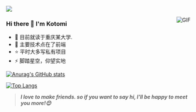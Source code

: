 <p>
  <a href="https://counter.katomegumi.net/"><img src="https://counter.katomegumi.net/get/@kotomi"></a>
</p>
<img align="right" alt="GIF" src="https://raw.githubusercontent.com/JoeyBling/JoeyBling/master/pic/pusheencode.gif" />

### Hi there 👋 I'm Kotomi

- 🌱 目前就读于重庆某大学.
- 💬 主要技术点在了前端
- ⭐ 平时大多写私有项目
- ⚡ 脚踏星空，仰望实地

[![Anurag's GitHub stats](https://github-readme-stats.vercel.app/api?username=acgtap)](https://github.com/anuraghazra/github-readme-stats)

[![Top Langs](https://github-readme-stats.vercel.app/api/top-langs/?username=acgtap)](https://github.com/anuraghazra/github-readme-stats)
<!--
**acgtap/acgtap** is a ✨ _special_ ✨ repository because its `README.md` (this file) appears on your GitHub profile.

Here are some ideas to get you started:

- 🔭 I’m currently working on ...
- 🌱 I’m currently learning ...
- 👯 I’m looking to collaborate on ...
- 🤔 I’m looking for help with ...
- 💬 Ask me about ...
- 📫 How to reach me: ...
- 😄 Pronouns: ...
- ⚡ Fun fact: ...
-->
> ***I love to make friends. so if you want to say hi, I'll be happy to meet you more!😊***

